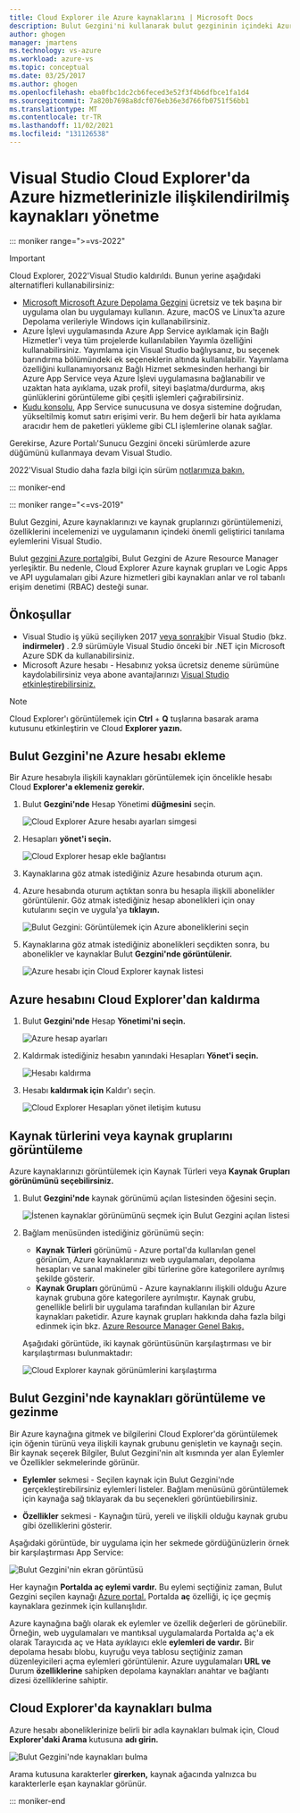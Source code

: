 ```yaml
---
title: Cloud Explorer ile Azure kaynaklarını | Microsoft Docs
description: Bulut Gezgini'ni kullanarak bulut gezgininin içindeki Azure kaynaklarına göz atabilir ve Visual Studio.
author: ghogen
manager: jmartens
ms.technology: vs-azure
ms.workload: azure-vs
ms.topic: conceptual
ms.date: 03/25/2017
ms.author: ghogen
ms.openlocfilehash: eba0fbc1dc2cb6feced3e52f3f4b6dfbce1fa1d4
ms.sourcegitcommit: 7a820b7698a8dcf076eb36e3d766fb0751f56bb1
ms.translationtype: MT
ms.contentlocale: tr-TR
ms.lasthandoff: 11/02/2021
ms.locfileid: "131126538"
---
```

# <a name="manage-the-resources-associated-with-your-azure-accounts-in-visual-studio-cloud-explorer"></a>Visual Studio Cloud Explorer'da Azure hizmetlerinizle ilişkilendirilmiş kaynakları yönetme

::: moniker range=">=vs-2022"
> [!Important]
> Cloud Explorer, 2022'Visual Studio kaldırıldı. Bunun yerine aşağıdaki alternatifleri kullanabilirsiniz:
> - [Microsoft Microsoft Azure Depolama Gezgini](/azure/vs-azure-tools-storage-manage-with-storage-explorer) ücretsiz ve tek başına bir uygulama olan bu uygulamayı kullanın. Azure, macOS ve Linux'ta azure Depolama verileriyle Windows için kullanabilirsiniz.
> - Azure İşlevi uygulamasında Azure App Service ayıklamak için Bağlı Hizmetler'i veya tüm projelerde kullanılabilen Yayımla özelliğini kullanabilirsiniz. Yayımlama için Visual Studio bağlıysanız, bu seçenek barındırma bölümündeki ek seçeneklerin altında kullanılabilir. Yayımlama özelliğini kullanamıyorsanız Bağlı Hizmet sekmesinden herhangi bir Azure App Service veya Azure İşlevi uygulamasına bağlanabilir ve uzaktan hata ayıklama, uzak profil, siteyi başlatma/durdurma, akış günlüklerini görüntüleme gibi çeşitli işlemleri çağırabilirsiniz. 
> - [Kudu konsolu,](https://github.com/projectkudu/kudu/wiki/Kudu-console) App Service sunucusuna ve dosya sistemine doğrudan, yükseltilmiş komut satırı erişimi verir. Bu hem değerli bir hata ayıklama aracıdır hem de paketleri yükleme gibi CLI işlemlerine olanak sağlar.
>
> Gerekirse, Azure Portalı'Sunucu Gezgini önceki sürümlerde azure düğümünü kullanmaya devam Visual Studio.
>
> 2022'Visual Studio daha fazla bilgi için sürüm [notlarımıza bakın.](/visualstudio/releases/2022/release-notes-preview/)

::: moniker-end

::: moniker range="<=vs-2019"

Bulut Gezgini, Azure kaynaklarınızı ve kaynak gruplarınızı görüntülemenizi, özelliklerini incelemenizi ve uygulamanın içindeki önemli geliştirici tanılama eylemlerini Visual Studio.

Bulut [gezgini Azure portal](https://portal.azure.com)gibi, Bulut Gezgini de Azure Resource Manager yerleşiktir. Bu nedenle, Cloud Explorer Azure kaynak grupları ve Logic Apps ve API uygulamaları [](/azure/role-based-access-control/role-assignments-portal) gibi Azure hizmetleri gibi kaynakları anlar ve rol tabanlı erişim denetimi (RBAC) desteği sunar.

## <a name="prerequisites"></a>Önkoşullar

* Visual Studio iş yükü seçiliyken 2017 [veya sonraki](https://visualstudio.microsoft.com/downloads)bir Visual Studio (bkz. **indirmeler)** . 2.9 sürümüyle Visual Studio önceki bir .NET için Microsoft Azure SDK da kullanabilirsiniz.
* Microsoft Azure hesabı - Hesabınız yoksa ücretsiz deneme sürümüne [](https://azure.microsoft.com/pricing/member-offers/credit-for-visual-studio-subscribers/) kaydolabilirsiniz veya abone avantajlarınızı [Visual Studio etkinleştirebilirsiniz.](https://azure.microsoft.com/pricing/member-offers/credit-for-visual-studio-subscribers/)

> [!NOTE]
> Cloud Explorer'ı görüntülemek için **Ctrl** + **Q** tuşlarına basarak arama kutusunu etkinleştirin ve Cloud **Explorer yazın.**

## <a name="add-an-azure-account-to-cloud-explorer"></a>Bulut Gezgini'ne Azure hesabı ekleme

Bir Azure hesabıyla ilişkili kaynakları görüntülemek için öncelikle hesabı Cloud **Explorer'a eklemeniz gerekir.**

1. Bulut **Gezgini'nde** Hesap Yönetimi **düğmesini** seçin.

   ![Cloud Explorer Azure hesabı ayarları simgesi](./media/vs-azure-tools-resources-managing-with-cloud-explorer/azure-account-settings.png)

1. Hesapları **yönet'i seçin.**

   ![Cloud Explorer hesap ekle bağlantısı](./media/vs-azure-tools-resources-managing-with-cloud-explorer/manage-accounts-link.png)

1. Kaynaklarına göz atmak istediğiniz Azure hesabında oturum açın.

1. Azure hesabında oturum açtıktan sonra bu hesapla ilişkili abonelikler görüntülenir. Göz atmak istediğiniz hesap abonelikleri için onay kutularını seçin ve uygula'ya **tıklayın.**

   ![Bulut Gezgini: Görüntülemek için Azure aboneliklerini seçin](./media/vs-azure-tools-resources-managing-with-cloud-explorer/select-subscriptions.png)

1. Kaynaklarına göz atmak istediğiniz abonelikleri seçdikten sonra, bu abonelikler ve kaynaklar Bulut **Gezgini'nde görüntülenir.**

   ![Azure hesabı için Cloud Explorer kaynak listesi](./media/vs-azure-tools-resources-managing-with-cloud-explorer/resources-listed.png)

## <a name="remove-an-azure-account-from-cloud-explorer"></a>Azure hesabını Cloud Explorer'dan kaldırma

1. Bulut **Gezgini'nde** Hesap **Yönetimi'ni seçin.**

   ![Azure hesap ayarları](./media/vs-azure-tools-resources-managing-with-cloud-explorer/azure-account-settings.png)

1. Kaldırmak istediğiniz hesabın yanındaki Hesapları **Yönet'i seçin.**

   ![Hesabı kaldırma](./media/vs-azure-tools-resources-managing-with-cloud-explorer/remove-account.png)

1. Hesabı **kaldırmak için** Kaldır'ı seçin.

    ![Cloud Explorer Hesapları yönet iletişim kutusu](./media/vs-azure-tools-resources-managing-with-cloud-explorer/accountmanage.PNG)

## <a name="view-resource-types-or-resource-groups"></a>Kaynak türlerini veya kaynak gruplarını görüntüleme

Azure kaynaklarınızı görüntülemek için Kaynak Türleri veya **Kaynak Grupları** **görünümünü seçebilirsiniz.**

1. Bulut **Gezgini'nde** kaynak görünümü açılan listesinden öğesini seçin.

   ![İstenen kaynaklar görünümünü seçmek için Bulut Gezgini açılan listesi](./media/vs-azure-tools-resources-managing-with-cloud-explorer/resources-view-dropdown.png)

1. Bağlam menüsünden istediğiniz görünümü seçin:

   * **Kaynak Türleri** görünümü - Azure portal'da kullanılan genel görünüm, Azure kaynaklarınızı web uygulamaları, depolama hesapları ve sanal makineler gibi türlerine göre kategorilere ayrılmış şekilde gösterir. [](https://portal.azure.com)
   * **Kaynak Grupları** görünümü - Azure kaynaklarını ilişkili olduğu Azure kaynak grubuna göre kategorilere ayrılmıştır. Kaynak grubu, genellikle belirli bir uygulama tarafından kullanılan bir Azure kaynakları paketidir. Azure kaynak grupları hakkında daha fazla bilgi edinmek için bkz. [Azure Resource Manager Genel Bakış.](/azure/azure-resource-manager/resource-group-overview)

   Aşağıdaki görüntüde, iki kaynak görüntüsünün karşılaştırması ve bir karşılaştırması bulunmaktadır:

   ![Cloud Explorer kaynak görünümlerini karşılaştırma](./media/vs-azure-tools-resources-managing-with-cloud-explorer/resource-views-comparison.png)

## <a name="view-and-navigate-resources-in-cloud-explorer"></a>Bulut Gezgini'nde kaynakları görüntüleme ve gezinme

Bir Azure kaynağına gitmek ve bilgilerini Cloud Explorer'da görüntülemek için öğenin türünü veya ilişkili kaynak grubunu genişletin ve kaynağı seçin. Bir kaynak seçerek Bilgiler, Bulut Gezgini'nin  alt kısmında yer alan Eylemler ve Özellikler sekmelerinde görünür. 

* **Eylemler** sekmesi - Seçilen kaynak için Bulut Gezgini'nde gerçekleştirebilirsiniz eylemleri listeler. Bağlam menüsünü görüntülemek için kaynağa sağ tıklayarak da bu seçenekleri görüntüebilirsiniz.

* **Özellikler** sekmesi - Kaynağın türü, yereli ve ilişkili olduğu kaynak grubu gibi özelliklerini gösterir.

Aşağıdaki görüntüde, bir uygulama için her sekmede gördüğünüzlerin örnek bir karşılaştırması App Service:

  ![Bulut Gezgini'nin ekran görüntüsü](./media/vs-azure-tools-resources-managing-with-cloud-explorer/actions-and-properties.png)

Her kaynağın **Portalda aç eylemi vardır.** Bu eylemi seçtiğiniz zaman, Bulut Gezgini seçilen kaynağı [Azure portal.](https://portal.azure.com) Portalda **aç** özelliği, iç içe geçmiş kaynaklara gezinmek için kullanışlıdır.

Azure kaynağına bağlı olarak ek eylemler ve özellik değerleri de görünebilir. Örneğin, web uygulamaları ve mantıksal uygulamalarda  Portalda  aç'a ek olarak Tarayıcıda aç ve Hata ayıklayıcı ekle **eylemleri de vardır.** Bir depolama hesabı blobu, kuyruğu veya tablosu seçtiğiniz zaman düzenleyicileri açma eylemleri görüntülenir. Azure uygulamaları **URL ve** Durum **özelliklerine** sahipken depolama kaynakları anahtar ve bağlantı dizesi özelliklerine sahiptir.

## <a name="find-resources-in-cloud-explorer"></a>Cloud Explorer'da kaynakları bulma

Azure hesabı aboneliklerinize belirli bir adla kaynakları bulmak için, Cloud **Explorer'daki Arama** kutusuna **adı girin.**

  ![Bulut Gezgini'nde kaynakları bulma](./media/vs-azure-tools-resources-managing-with-cloud-explorer/search-for-resources.png)

Arama kutusuna karakterler **girerken,** kaynak ağacında yalnızca bu karakterlerle eşan kaynaklar görünür.

::: moniker-end
